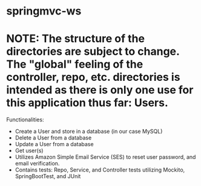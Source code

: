 # springmvc-ws
# NOTE: The structure of the directories are subject to change.  The "global" feeling of the controller, repo, etc. directories is intended as there is only one use for this application thus far: Users.
Functionalities:
- Create a User and store in a database (in our case MySQL)
- Delete a User from a database
- Update a User from a database
- Get user(s)
- Utilizes Amazon Simple Email Service (SES) to reset user password, and email verification.
- Contains tests: Repo, Service, and Controller tests utilizing Mockito, SpringBootTest, and JUnit
